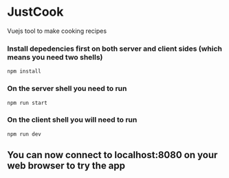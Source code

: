 # JustCook
Vuejs tool to make cooking recipes

### Install depedencies first on both server and client sides (which means you need two shells)

```
npm install
```

### On the server shell you need to run

```
npm run start
```

### On the client shell you will need to run

```
npm run dev
```

## You can now connect to localhost:8080 on your web browser to try the app
